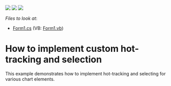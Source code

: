 <!-- default badges list -->
![](https://img.shields.io/endpoint?url=https://codecentral.devexpress.com/api/v1/VersionRange/128574891/14.1.3%2B)
[![](https://img.shields.io/badge/Open_in_DevExpress_Support_Center-FF7200?style=flat-square&logo=DevExpress&logoColor=white)](https://supportcenter.devexpress.com/ticket/details/E1947)
[![](https://img.shields.io/badge/📖_How_to_use_DevExpress_Examples-e9f6fc?style=flat-square)](https://docs.devexpress.com/GeneralInformation/403183)
<!-- default badges end -->
<!-- default file list -->
*Files to look at*:

* [Form1.cs](./CS/WindowsApplication3/Form1.cs) (VB: [Form1.vb](./VB/WindowsApplication3/Form1.vb))
<!-- default file list end -->
# How to implement custom hot-tracking and selection


<p>This example demonstrates how to implement hot-tracking and selecting for various chart elements.</p>

<br/>



